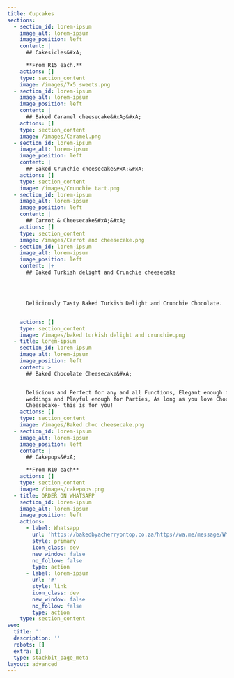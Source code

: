 ```yaml
---
title: Cupcakes
sections:
  - section_id: lorem-ipsum
    image_alt: lorem-ipsum
    image_position: left
    content: |
      ## Cakesicles&#xA;

      **From R15 each.**
    actions: []
    type: section_content
    image: /images/7x5 sweets.png
  - section_id: lorem-ipsum
    image_alt: lorem-ipsum
    image_position: left
    content: |
      ## Baked Caramel cheesecake&#xA;&#xA;
    actions: []
    type: section_content
    image: /images/Caramel.png
  - section_id: lorem-ipsum
    image_alt: lorem-ipsum
    image_position: left
    content: |
      ## Baked Crunchie cheesecake&#xA;&#xA;
    actions: []
    type: section_content
    image: /images/Crunchie tart.png
  - section_id: lorem-ipsum
    image_alt: lorem-ipsum
    image_position: left
    content: |
      ## Carrot & Cheesecake&#xA;&#xA;
    actions: []
    type: section_content
    image: /images/Carrot and cheesecake.png
  - section_id: lorem-ipsum
    image_alt: lorem-ipsum
    image_position: left
    content: |+
      ## Baked Turkish delight and Crunchie cheesecake




      Deliciously Tasty Baked Turkish Delight and Crunchie Chocolate.


    actions: []
    type: section_content
    image: /images/baked turkish delight and crunchie.png
  - title: lorem-ipsum
    section_id: lorem-ipsum
    image_alt: lorem-ipsum
    image_position: left
    content: >
      ## Baked Chocolate Cheesecake&#xA;


      Delicious and Perfect for any and all Functions, Elegant enough for
      weddings and Playful enough for Parties, As long as you love Chocolate and
      Cheesecake- this is for you!
    actions: []
    type: section_content
    image: /images/Baked choc cheesecake.png
  - section_id: lorem-ipsum
    image_alt: lorem-ipsum
    image_position: left
    content: |
      ## Cakepops&#xA;

      **From R10 each**
    actions: []
    type: section_content
    image: /images/cakepops.png
  - title: ORDER ON WHATSAPP
    section_id: lorem-ipsum
    image_alt: lorem-ipsum
    image_position: left
    actions:
      - label: Whatsapp
        url: 'https://bakedbyacherryontop.co.za/https//wa.me/message/WYKY5SMM27'
        style: primary
        icon_class: dev
        new_window: false
        no_follow: false
        type: action
      - label: lorem-ipsum
        url: '#'
        style: link
        icon_class: dev
        new_window: false
        no_follow: false
        type: action
    type: section_content
seo:
  title: ''
  description: ''
  robots: []
  extra: []
  type: stackbit_page_meta
layout: advanced
---
```

